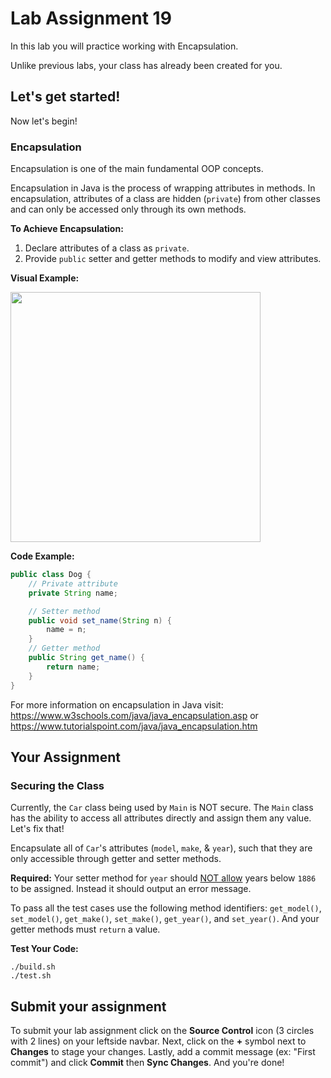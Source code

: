 # Lab Assignment 19

In this lab you will practice working with Encapsulation.

Unlike previous labs, your class has already been created for you. 

## Let's get started!

Now let's begin!

### Encapsulation

Encapsulation is one of the main fundamental OOP concepts.

Encapsulation in Java is the process of wrapping attributes in methods. In encapsulation, attributes of a class are hidden (`private`) from other classes and can only be accessed only through its own methods.

**To Achieve Encapsulation:**
1. Declare attributes of a class as `private`.
2. Provide `public` setter and getter methods to modify and view attributes.

**Visual Example:**

<img src="img/encapsulation.jpg" width="400px">

**Code Example:**

```java
public class Dog {
	// Private attribute
	private String name;

	// Setter method
	public void set_name(String n) {
		name = n;
	}
	// Getter method
	public String get_name() {
		return name;
	}
}
```

For more information on encapsulation in Java visit: https://www.w3schools.com/java/java_encapsulation.asp or https://www.tutorialspoint.com/java/java_encapsulation.htm


## Your Assignment

### Securing the Class

Currently, the `Car` class being used by `Main` is NOT secure. The `Main` class has the ability to access all attributes directly and assign them any value. Let's fix that!

Encapsulate all of `Car`'s attributes (`model`, `make`, & `year`), such that they are only accessible through getter and setter methods.

**Required:** Your setter method for `year` should <ins>NOT allow</ins> years below `1886` to be assigned. Instead it should output an error message.

To pass all the test cases use the following method identifiers: `get_model()`, `set_model()`, `get_make()`, `set_make()`, `get_year()`, and `set_year()`. And your getter methods must `return` a value.

**Test Your Code:**

```
./build.sh
./test.sh
```

## Submit your assignment

To submit your lab assignment click on the **Source Control** icon (3 circles with 2 lines) on your leftside navbar. Next, click on the **+** symbol next to **Changes** to stage your changes. Lastly, add a commit message (ex: "First commit") and click **Commit** then **Sync Changes**. And you're done!
